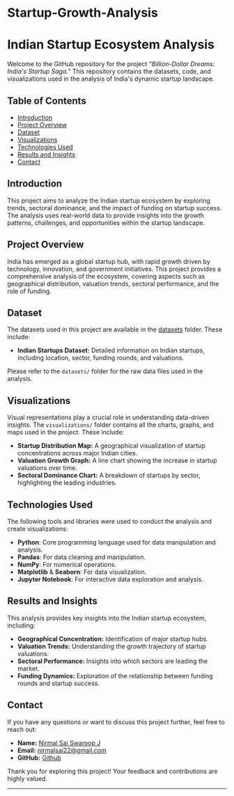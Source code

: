 # Startup-Growth-Analysis

# **Indian Startup Ecosystem Analysis**

Welcome to the GitHub repository for the project *"Billion-Dollar Dreams: India's Startup Saga."* This repository contains the datasets, code, and visualizations used in the analysis of India's dynamic startup landscape.

## **Table of Contents**

- [Introduction](#introduction)
- [Project Overview](#project-overview)
- [Dataset](#dataset)
- [Visualizations](#visualizations)
- [Technologies Used](#technologies-used)
- [Results and Insights](#results-and-insights)
- [Contact](#contact)

## **Introduction**

This project aims to analyze the Indian startup ecosystem by exploring trends, sectoral dominance, and the impact of funding on startup success. The analysis uses real-world data to provide insights into the growth patterns, challenges, and opportunities within the startup landscape.

## **Project Overview**

India has emerged as a global startup hub, with rapid growth driven by technology, innovation, and government initiatives. This project provides a comprehensive analysis of the ecosystem, covering aspects such as geographical distribution, valuation trends, sectoral performance, and the role of funding.

## **Dataset**

The datasets used in this project are available in the [datasets](./datasets) folder. These include:

- **Indian Startups Dataset:** Detailed information on Indian startups, including location, sector, funding rounds, and valuations.

Please refer to the `datasets/` folder for the raw data files used in the analysis.

## **Visualizations**

Visual representations play a crucial role in understanding data-driven insights. The `visualizations/` folder contains all the charts, graphs, and maps used in the project. These include:

- **Startup Distribution Map:** A geographical visualization of startup concentrations across major Indian cities.
- **Valuation Growth Graph:** A line chart showing the increase in startup valuations over time.
- **Sectoral Dominance Chart:** A breakdown of startups by sector, highlighting the leading industries.

## **Technologies Used**

The following tools and libraries were used to conduct the analysis and create visualizations:

- **Python**: Core programming language used for data manipulation and analysis.
- **Pandas**: For data cleaning and manipulation.
- **NumPy**: For numerical operations.
- **Matplotlib** & **Seaborn**: For data visualization.
- **Jupyter Notebook**: For interactive data exploration and analysis.

## **Results and Insights**

This analysis provides key insights into the Indian startup ecosystem, including:
- **Geographical Concentration:** Identification of major startup hubs.
- **Valuation Trends:** Understanding the growth trajectory of startup valuations.
- **Sectoral Performance:** Insights into which sectors are leading the market.
- **Funding Dynamics:** Exploration of the relationship between funding rounds and startup success.

## **Contact**

If you have any questions or want to discuss this project further, feel free to reach out:
- **Name:** [Nirmal Sai Swaroop J](https://www.linkedin.com/in/nirmal-sai-swaroop-janapaneedi-4aa5632a7/)
- **Email:** nirmalsai22@gmail.com
- **GitHub:** [Github](https://github.com/NirmalsaiswaroopJ)

Thank you for exploring this project! Your feedback and contributions are highly valued.

---

